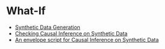 # What-If
- [Synthetic Data Generation](Generating%20Syntethic%20Data%20for%20Causal-Inference.md)
- [Checking Causal Inference on Synthetic Data](Checking%20Causal%20Inference%20on%20Synthetic%20Data.md)
- [An envelope script for Causal Inference on Synthetic Data](An%20envelope%20script%20for%20Causal%20Inference%20on%20Synthetic%20Data.md)
